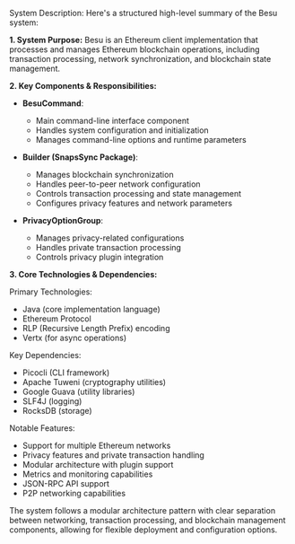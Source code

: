 System Description: Here's a structured high-level summary of the Besu system:

**1. System Purpose:**
Besu is an Ethereum client implementation that processes and manages Ethereum blockchain operations, including transaction processing, network synchronization, and blockchain state management.

**2. Key Components & Responsibilities:**

- **BesuCommand**: 
  - Main command-line interface component
  - Handles system configuration and initialization
  - Manages command-line options and runtime parameters

- **Builder (SnapsSync Package)**:
  - Manages blockchain synchronization
  - Handles peer-to-peer network configuration
  - Controls transaction processing and state management
  - Configures privacy features and network parameters

- **PrivacyOptionGroup**:
  - Manages privacy-related configurations
  - Handles private transaction processing
  - Controls privacy plugin integration

**3. Core Technologies & Dependencies:**

Primary Technologies:
- Java (core implementation language)
- Ethereum Protocol
- RLP (Recursive Length Prefix) encoding
- Vertx (for async operations)

Key Dependencies:
- Picocli (CLI framework)
- Apache Tuweni (cryptography utilities)
- Google Guava (utility libraries)
- SLF4J (logging)
- RocksDB (storage)

Notable Features:
- Support for multiple Ethereum networks
- Privacy features and private transaction handling
- Modular architecture with plugin support
- Metrics and monitoring capabilities
- JSON-RPC API support
- P2P networking capabilities

The system follows a modular architecture pattern with clear separation between networking, transaction processing, and blockchain management components, allowing for flexible deployment and configuration options.